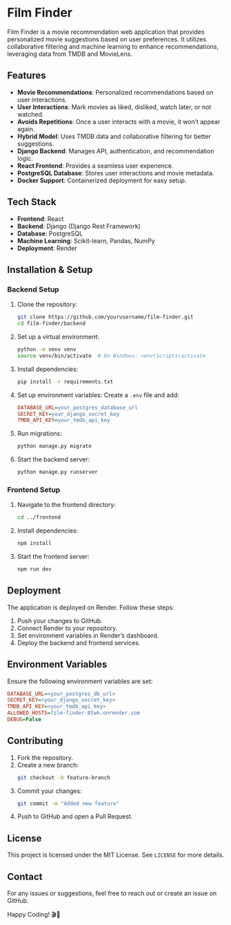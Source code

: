 # Film Finder

Film Finder is a movie recommendation web application that provides personalized movie suggestions based on user preferences. It utilizes collaborative filtering and machine learning to enhance recommendations, leveraging data from TMDB and MovieLens.

## Features

- **Movie Recommendations**: Personalized recommendations based on user interactions.
- **User Interactions**: Mark movies as liked, disliked, watch later, or not watched.
- **Avoids Repetitions**: Once a user interacts with a movie, it won’t appear again.
- **Hybrid Model**: Uses TMDB data and collaborative filtering for better suggestions.
- **Django Backend**: Manages API, authentication, and recommendation logic.
- **React Frontend**: Provides a seamless user experience.
- **PostgreSQL Database**: Stores user interactions and movie metadata.
- **Docker Support**: Containerized deployment for easy setup.

## Tech Stack

- **Frontend**: React
- **Backend**: Django (Django Rest Framework)
- **Database**: PostgreSQL
- **Machine Learning**: Scikit-learn, Pandas, NumPy
- **Deployment**: Render

## Installation & Setup

### Backend Setup

1. Clone the repository:
   ```sh
   git clone https://github.com/yourusername/film-finder.git
   cd film-finder/backend
   ```

2. Set up a virtual environment:
   ```sh
   python -m venv venv
   source venv/bin/activate  # On Windows: venv\Scripts\activate
   ```

3. Install dependencies:
   ```sh
   pip install -r requirements.txt
   ```

4. Set up environment variables:
   Create a `.env` file and add:
   ```ini
   DATABASE_URL=your_postgres_database_url
   SECRET_KEY=your_django_secret_key
   TMDB_API_KEY=your_tmdb_api_key
   ```

5. Run migrations:
   ```sh
   python manage.py migrate
   ```

6. Start the backend server:
   ```sh
   python manage.py runserver
   ```

### Frontend Setup

1. Navigate to the frontend directory:
   ```sh
   cd ../frontend
   ```

2. Install dependencies:
   ```sh
   npm install
   ```

3. Start the frontend server:
   ```sh
   npm run dev
   ```

## Deployment

The application is deployed on Render. Follow these steps:

1. Push your changes to GitHub.
2. Connect Render to your repository.
3. Set environment variables in Render’s dashboard.
4. Deploy the backend and frontend services.

## Environment Variables

Ensure the following environment variables are set:
```ini
DATABASE_URL=<your_postgres_db_url>
SECRET_KEY=<your_django_secret_key>
TMDB_API_KEY=<your_tmdb_api_key>
ALLOWED_HOSTS=film-finder-8twk.onrender.com
DEBUG=False
```

## Contributing

1. Fork the repository.
2. Create a new branch:
   ```sh
   git checkout -b feature-branch
   ```
3. Commit your changes:
   ```sh
   git commit -m "Added new feature"
   ```
4. Push to GitHub and open a Pull Request.

## License

This project is licensed under the MIT License. See `LICENSE` for more details.

## Contact

For any issues or suggestions, feel free to reach out or create an issue on GitHub.

Happy Coding! 🎬🍿

